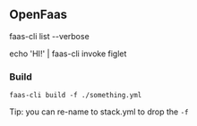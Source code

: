 ## OpenFaas

faas-cli list --verbose

echo 'HI!' | faas-cli invoke figlet

### Build
`faas-cli build -f ./something.yml`

Tip: you can re-name to stack.yml to drop the `-f`
